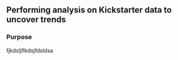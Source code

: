 ## Performing analysis on Kickstarter data to uncover trends



### Purpose
fjkdsljflkdsjfdsldsa

 
